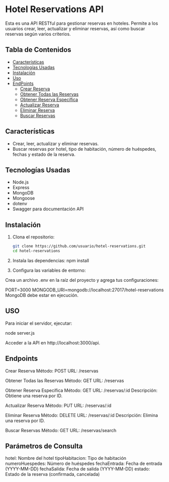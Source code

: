 # Hotel Reservations API

Esta es una API RESTful para gestionar reservas en hoteles. Permite a los usuarios crear, leer, actualizar y eliminar reservas, así como buscar reservas según varios criterios.

## Tabla de Contenidos

- [Características](#características)
- [Tecnologías Usadas](#tecnologías-usadas)
- [Instalación](#instalación)
- [Uso](#uso)
- [EndPoints](#endpoints)
  - [Crear Reserva](#crear-reserva)
  - [Obtener Todas las Reservas](#obtener-todas-las-reservas)
  - [Obtener Reserva Específica](#obtener-reserva-específica)
  - [Actualizar Reserva](#actualizar-reserva)
  - [Eliminar Reserva](#eliminar-reserva)
  - [Buscar Reservas](#buscar-reservas)


## Características

- Crear, leer, actualizar y eliminar reservas.
- Buscar reservas por hotel, tipo de habitación, número de huéspedes, fechas y estado de la reserva.


## Tecnologías Usadas

- Node.js
- Express
- MongoDB
- Mongoose
- dotenv
- Swagger para documentación API

## Instalación

1. Clona el repositorio:

   ```bash
   git clone https://github.com/usuario/hotel-reservations.git
   cd hotel-reservations

2. Instala las dependencias:
    npm install

3. Configura las variables de entorno:

Crea un archivo .env en la raíz del proyecto y agrega tus configuraciones:


PORT=3000
MONGODB_URI=mongodb://localhost:27017/hotel-reservations
MongoDB debe estar en ejecución.

## USO
Para iniciar el servidor, ejecutar:

node server.js

Acceder a la API en http://localhost:3000/api.

## Endpoints
Crear Reserva
Método: POST
URL: /reservas

Obtener Todas las Reservas
Método: GET
URL: /reservas

Obtener Reserva Específica
Método: GET
URL: /reservas/:id
Descripción: Obtiene una reserva por ID.

Actualizar Reserva
Método: PUT
URL: /reservas/:id

Eliminar Reserva
Método: DELETE
URL: /reservas/:id
Descripción: Elimina una reserva por ID.

Buscar Reservas
Método: GET
URL: /reservas/search

## Parámetros de Consulta
hotel: Nombre del hotel
tipoHabitacion: Tipo de habitación
numeroHuespedes: Número de huéspedes
fechaEntrada: Fecha de entrada (YYYY-MM-DD)
fechaSalida: Fecha de salida (YYYY-MM-DD)
estado: Estado de la reserva (confirmada, cancelada)
